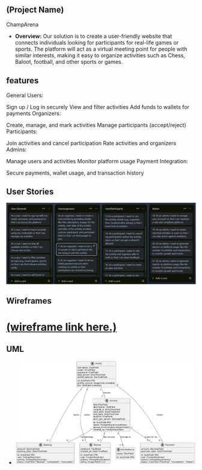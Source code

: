 ## (Project Name)
ChampArena

- **Overview:** 
Our solution is to create a user-friendly website that connects individuals looking for participants for real-life games or sports. The platform will act as a virtual meeting point for people with similar interests, making it easy to organize activities such as Chess, Baloot, football, and other sports or games.	



## features
General Users:

Sign up / Log in securely
View and filter activities
Add funds to wallets for payments
Organizers:

Create, manage, and mark activities
Manage participants (accept/reject)
Participants:

Join activities and cancel participation
Rate activities and organizers
Admins:

Manage users and activities
Monitor platform usage
Payment Integration:

Secure payments, wallet usage, and transaction history



## User Stories
![User Stories](assets/user_stories.png)



## Wireframes
# [(wireframe link here.)](https://www.figma.com/design/U5yB0z0VeRxOMvCXOX9qLI/capstone?node-id=0-1&t=DZAUdJvwgCxnhwWY-1)


## UML
- ![UML link .](assets/UML.png)